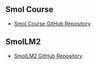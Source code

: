 ## Smol Course
- [Smol Course GitHub Repository](https://github.com/huggingface/smol-course/tree/main)

## SmolLM2
- [SmolLM2 GitHub Repository](https://github.com/huggingface/smollm/tree/main)